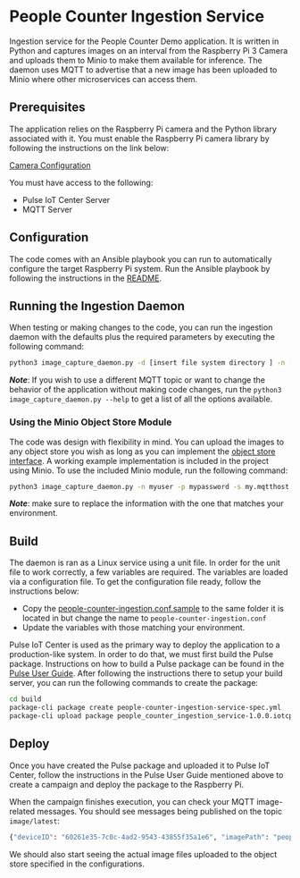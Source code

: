 # People Counter Ingestion Service

Ingestion service for the People Counter Demo application. It is written in Python and captures images on an interval from the Raspberry Pi 3 Camera and uploads them to Minio to make them available for inference. The daemon uses MQTT to advertise that a new image has been uploaded to Minio where other microservices can access them.

## Prerequisites

The application relies on the Raspberry Pi camera and the Python library associated with it. You must enable the Raspberry Pi camera library by following the instructions on the link below:

[Camera Configuration](https://www.raspberrypi.org/documentation/configuration/camera.md)

You must have access to the following:

* Pulse IoT Center Server
* MQTT Server

## Configuration

The code comes with an Ansible playbook you can run to automatically configure the target Raspberry Pi system. Run the Ansible playbook by following the instructions in the [README](configure/ansible-role-image-ingestion-service/README.md).

## Running the Ingestion Daemon

When testing or making changes to the code, you can run the ingestion daemon with the defaults plus the required parameters by executing the following command:

```bash
python3 image_capture_daemon.py -d [insert file system directory ] -n [insert MQTT user] -p [insert MQTT password] -s [insert MQTT host] -e [insert MQTT port] -v [insert Pulse IoT Center UUID for the device] -b [object store module arguments]
```

***Note***: If you wish to use a different MQTT topic or want to change the behavior of the application without making code changes, run the `python3 image_capture_daemon.py --help` to get a list of all the options available.

### Using the Minio Object Store Module

The code was design with flexibility in mind. You can upload the images to any object store you wish as long as you can implement the [object store interface](object_store/object_store.py). A working example implementation is included in the project using Minio. To use the included Minio module, run the following command:

```bash
python3 image_capture_daemon.py -n myuser -p mypassword -s my.mqtthost.com -e 18809 -v mydeviceid -b '{"host": "my-minio-host:9000", "accessKey": "mykey", "secretKey": "mysecret", "bucketName": "people-counter-images", "httpsEnabled": false}'
```

***Note***: make sure to replace the information with the one that matches your environment.

## Build

The daemon is ran as a Linux service using a unit file. In order for the unit file to work correctly, a few variables are required. The variables are loaded via a configuration file. To get the configuration file ready, follow the instructions below:

* Copy the [people-counter-ingestion.conf.sample](people-counter-ingestion.conf.sample) to the same folder it is located in but change the name to `people-counter-ingestion.conf`
* Update the variables with those matching your environment.

Pulse IoT Center is used as the primary way to deploy the application to a production-like system. In order to do that, we must first build the Pulse package. Instructions on how to build a Pulse package can be found in the [Pulse User Guide](https://docs.vmware.com/en/VMware-Pulse-IoT-Center/2019.11/iotc-user-guide.pdf). After following the instructions there to setup your build server, you can run the following commands to create the package:

```bash
cd build
package-cli package create people-counter-ingestion-service-spec.yml
package-cli upload package people_counter_ingestion_service-1.0.0.iotcp https://insert-pulse-hostname
```

## Deploy

Once you have created the Pulse package and uploaded it to Pulse IoT Center, follow the instructions in the Pulse User Guide mentioned above to create a campaign and deploy the package to the Raspberry Pi.

When the campaign finishes execution, you can check your MQTT image-related messages. You should see messages being published on the topic `image/latest`:

```bash
{"deviceID": "60261e35-7c0c-4ad2-9543-43855f35a1e6", "imagePath": "people-counter-images/image2019-12-03-23-43-57.jpg", "creationTimestamp": 1575416638.74405}
```

We should also start seeing the actual image files uploaded to the object store specified in the configurations.
